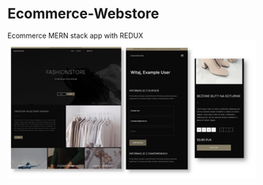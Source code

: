 # Ecommerce-Webstore
Ecommerce MERN stack app with REDUX
<img src="./frontend/public/images/ecommerce-screen.png">

